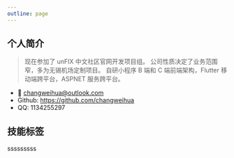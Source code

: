 ```yaml
---
outline: page
---
```


## 个人简介 ##

> 现在参加了 unFIX 中文社区官网开发项目组。
> 公司性质决定了业务范围窄，多为无锡机场定制项目。
> 自研小程序 B 端和 C 端前端架构，Flutter 移动端跨平台，ASPNET 服务跨平台。

- :e-mail: changweihua@outlook.com
- Github: https://github.com/changweihua
- QQ: 1134255297

## 技能标签 ##

<a-tag>sssssssss</a-tag>
